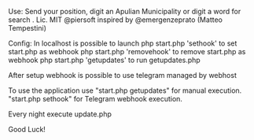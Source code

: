 
Use:
Send your position, digit an Apulian Municipality or digit a word for search . 
Lic. MIT @piersoft inspired by @emergenzeprato (Matteo Tempestini)

Config:
In localhost is possible to launch
php start.php 'sethook' to set start.php as webhook
php start.php 'removehook' to remove start.php as webhook
php start.php 'getupdates' to run getupdates.php

After setup webhook is possible to use telegram managed by webhost


To use the application use "start.php getupdates" for manual execution. "start.php sethook" for Telegram webhook execution.


Every night execute update.php

Good Luck!

